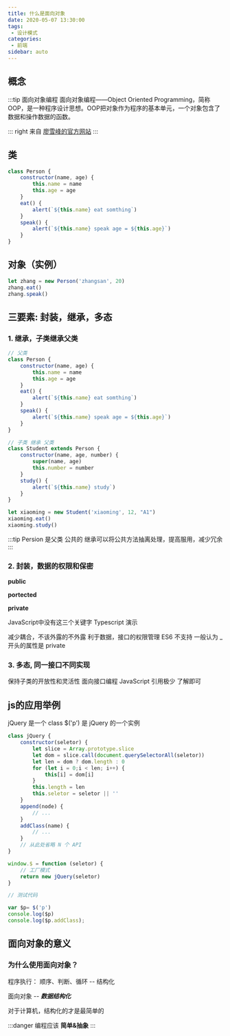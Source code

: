 ```yaml
---
title: 什么是面向对象
date: 2020-05-07 13:30:00
tags:
 - 设计模式
categories:
 - 前端
sidebar: auto
---
```


## 概念

:::tip 面向对象编程
面向对象编程——Object Oriented Programming，简称OOP，是一种程序设计思想。OOP把对象作为程序的基本单元，一个对象包含了数据和操作数据的函数。

::: right
来自 [廖雪峰的官方网站](https://www.liaoxuefeng.com/wiki/1016959663602400/1017495723838528)
:::


## 类

```js
class Person {
    constructor(name, age) {
        this.name = name
        this.age = age
    }
    eat() {
        alert(`${this.name} eat somthing`)
    }
    speak() {
        alert(`${this.name} speak age = ${this.age}`)
    }
}
```
## 对象（实例）
```js
let zhang = new Person('zhangsan', 20)
zhang.eat()
zhang.speak()
```
## 三要素: 封装，继承，多态

### 1. 继承，子类继承父类

```js
// 父类
class Person {
    constructor(name, age) {
        this.name = name
        this.age = age
    }
    eat() {
        alert(`${this.name} eat somthing`)
    }
    speak() {
        alert(`${this.name} speak age = ${this.age}`)
    }
}

// 子类 继承 父类
class Student extends Person {
    constructor(name, age, number) {
        super(name, age)
        this.number = number
    }
    study() { 
        alert(`${this.name} study`)
    }
}

let xiaoming = new Student('xiaoming', 12, "A1")
xiaoming.eat()
xiaoming.study()
```
:::tip
Persion 是父类 公共的
继承可以将公共方法抽离处理，提高服用，减少冗余
:::

### 2. 封装，数据的权限和保密


**public**  

**portected**  

**private**  

JavaScript中没有这三个关键字
Typescript 演示

减少耦合，不该外露的不外露
利于数据，接口的权限管理
ES6 不支持 一般认为 _ 开头的属性是 private


### 3. 多态, 同一接口不同实现

保持子类的开放性和灵活性
面向接口编程
JavaScript 引用极少 了解即可

## js的应用举例

jQuery 是一个 class
$('p') 是 jQuery 的一个实例

```js
class jQuery {
    constructor(seletor) {
        let slice = Array.prototype.slice
        let dom = slice.call(document.querySelectorAll(seletor))
        let len = dom ? dom.length : 0
        for (let i = 0;i < len; i++) {
            this[i] = dom[i]
        }
        this.length = len
        this.seletor = seletor || ''
    }
    append(node) {
        // ...
    }
    addClass(name) {
        // ...
    }
    // 从此处省略 N 个 API
}

window.$ = function (seletor) {
    // 工厂模式
    return new jQuery(seletor)
}

// 测试代码

var $p= $('p')
console.log($p)
console.log($p.addClass);
```

## 面向对象的意义

### 为什么使用面向对象？

程序执行： 顺序、判断、循环 -- 结构化

面向对象 -- ***数据结构化***

对于计算机，结构化的才是最简单的

:::danger
编程应该 **简单&抽象**
:::